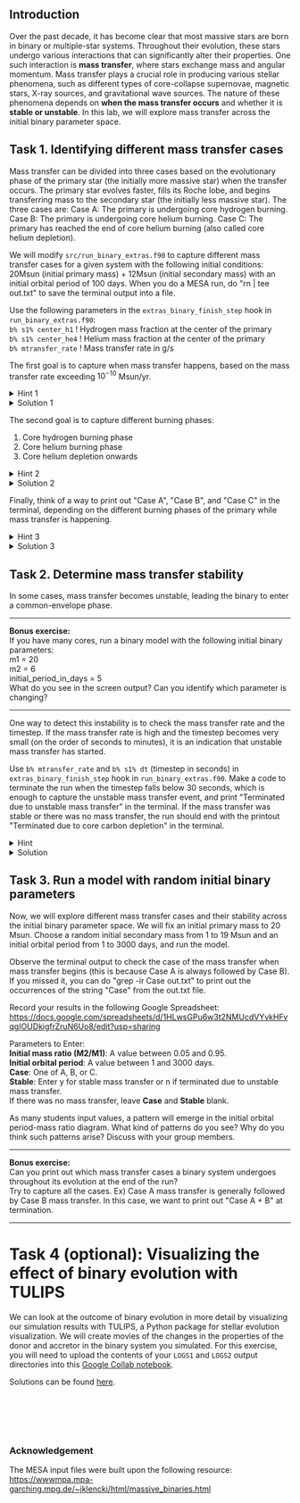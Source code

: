 ## Introduction
Over the past decade, it has become clear that most massive stars are born in binary or multiple-star systems. Throughout their evolution, these stars undergo various interactions that can significantly alter their properties. One such interaction is **mass transfer**, where stars exchange mass and angular momentum. Mass transfer plays a crucial role in producing various stellar phenomena, such as different types of core-collapse supernovae, magnetic stars, X-ray sources, and gravitational wave sources. The nature of these phenomena depends on **when the mass transfer occurs** and whether it is **stable or unstable**. In this lab, we will explore mass transfer across the initial binary parameter space.

## Task 1. Identifying different mass transfer cases
Mass transfer can be divided into three cases based on the evolutionary phase of the primary star (the initially more massive star) when the transfer occurs. The primary star evolves faster, fills its Roche lobe, and begins transferring mass to the secondary star (the initially less massive star). The three cases are:
Case A: The primary is undergoing core hydrogen burning.
Case B: The primary is undergoing core helium burning.
Case C: The primary has reached the end of core helium burning (also called core helium depletion).

We will modify `src/run_binary_extras.f90` to capture different mass transfer cases for a given system with the following initial conditions: 20Msun (initial primary mass) + 12Msun (initial secondary mass) with an initial orbital period of 100 days. When you do a MESA run, do "rn | tee out.txt" to save the terminal output into a file.

Use the following parameters in the `extras_binary_finish_step` hook in `run_binary_extras.f90`:  
`b% s1% center_h1` ! Hydrogen mass fraction at the center of the primary  
`b% s1% center_he4` ! Helium mass fraction at the center of the primary  
`b% mtransfer_rate` ! Mass transfer rate in g/s

The first goal is to capture when mass transfer happens, based on the mass transfer rate exceeding $10^{-10}$ Msun/yr.

<details>
  <summary>Hint 1</summary>
  
It is important to check the units of the parameters in MESA. In many cases, it is in cgs units. ```b% mtransfer_rate``` is in g/s. Use the variables secyr (seconds in a year) and Msun (solar mass in grams) to convert g/s into Msun/yr. You can use the variables directly in ```run_binary_extras.f90```.
</details>

<details>
  <summary>Solution 1</summary>
  
  ```fortran
  b% mtransfer_rate/Msun*secyer > 1d-10
```
</details>

The second goal is to capture different burning phases:
1. Core hydrogen burning phase
2. Core helium burning phase
3. Core helium depletion onwards

<details>
  <summary>Hint 2</summary>
  
Check the mass fractions of hydrogen (```b% s1% center_h1```) and helium (```b% s1% center_he4```) to determine the current burning phase. Check how core carbon depletion is captured in the "HINT" block. In the case of hydrogen and helium, check whether the mass fractions of hydrogen and helium are above or below 1e-6.
</details>

<details>
  <summary>Solution 2</summary>
  
Core hydrogen burning phase: ```b% s1% center_h1 > 1e-6```  
Core helium burning phase: ```(b% s1% center_he4 > 1e-6) .and. (b% s1% center_h1 < 1e-6)```  
The phase after core helium depletion: ```b% s1% center_he4 < 1e-6```
</details>

Finally, think of a way to print out "Case A", "Case B", and "Case C" in the terminal, depending on the different burning phases of the primary while mass transfer is happening. 

<details>
  <summary>Hint 3</summary>
  Check how to print a string in the terminal at core carbon depletion in the "HINT" block. 
</details>

<details>
  <summary>Solution 3</summary>

  ```fortran
         !!!!! TASK 1 block begins !!!
         if ((b% s1% center_h1 > 1d-6) .and. (abs(b% mtransfer_rate)/Msun*secyer > 1d-10)) then
             write(*,*) '****************** Case A ******************'
         else if ((b% s1% center_h1 < 1d-6) .and. (b% s1% center_he4 > 1d-6) .and. (abs(b% mtransfer_rate)/Msun*secyer > 1d-10)) then
             write(*,*) '****************** Case B ******************'
         else if ((b% s1% center_he4 < 1d-6) .and. (abs(b% mtransfer_rate)/Msun*secyer > 1d-10)) then
             write(*,*) '****************** Case C ******************'
         end if   
         !!!!! TASK 1 block ends !!!
```
</details>


## Task 2. Determine mass transfer stability
In some cases, mass transfer becomes unstable, leading the binary to enter a common-envelope phase. 

***
**Bonus exercise:**  
If you have many cores, run a binary model with the following initial binary parameters:  
m1 = 20  
m2 = 6  
initial_period_in_days = 5  
What do you see in the screen output? Can you identify which parameter is changing?  
***

One way to detect this instability is to check the mass transfer rate and the timestep. If the mass transfer rate is high and the timestep becomes very small (on the order of seconds to minutes), it is an indication that unstable mass transfer has started.

Use `b% mtransfer_rate` and `b% s1% dt` (timestep in seconds) in `extras_binary_finish_step` hook in `run_binary_extras.f90`. Make a code to terminate the run when the timestep falls below 30 seconds, which is enough to capture the unstable mass transfer event, and print "Terminated due to unstable mass transfer" in the terminal. If the mass transfer was stable or there was no mass transfer, the run should end with the printout "Terminated due to core carbon depletion" in the terminal.

<details>
  <summary>Hint</summary>
  Check how to terminate the MESA run in the "HINT" block.
</details>

<details>
  <summary>Solution</summary>
  
  ```fortran

         !!!!! TASK 2 block begins !!!
         if ((abs(b% mtransfer_rate)/Msun*secyer > 1d-3) .and. (b% s1% dt < 3d6)) then
             write(*,*) '*********************************************'
             write(*,*) '****** Terminated at max MT rate limit ******'
             write(*,*) '*********************************************'
             extras_binary_finish_step = terminate
         end if
         !!!!! TASK 2 block ends !!!
```       
</details>

## Task 3. Run a model with random initial binary parameters
Now, we will explore different mass transfer cases and their stability across the initial binary parameter space. We will fix an initial primary mass to 20 Msun. Choose a random initial secondary mass from 1 to 19 Msun and an initial orbital period from 1 to 3000 days, and run the model.

Observe the terminal output to check the case of the mass transfer when mass transfer begins (this is because Case A is always followed by Case B). If you missed it, you can do "grep -ir Case out.txt" to print out the occurrences of the string "Case" from the out.txt file.

Record your results in the following Google Spreadsheet:
https://docs.google.com/spreadsheets/d/1HLwsGPu6w3t2NMUcdVYvkHFvqgIOUDkigfrZruN6Uo8/edit?usp=sharing

Parameters to Enter:  
**Initial mass ratio (M2/M1)**: A value between 0.05 and 0.95.  
**Initial orbital period**: A value between 1 and 3000 days.  
**Case**: One of A, B, or C.  
**Stable**: Enter y for stable mass transfer or n if terminated due to unstable mass transfer.  
If there was no mass transfer, leave **Case** and **Stable** blank.  

As many students input values, a pattern will emerge in the initial orbital period-mass ratio diagram. What kind of patterns do you see? Why do you think such patterns arise? Discuss with your group members.


***
**Bonus exercise:**  
Can you print out which mass transfer cases a binary system undergoes throughout its evolution at the end of the run?  
Try to capture all the cases. Ex) Case A mass transfer is generally followed by Case B mass transfer. In this case, we want to print out "Case A + B" at termination.
***

# Task 4 (optional): Visualizing the effect of binary evolution with TULIPS
We can look at the outcome of binary evolution in more detail by visualizing our simulation results with TULIPS, a Python package for stellar evolution visualization. We will create movies of the changes in the properties of the donor and accretor in the binary system you simulated. For this exercise, you will need to upload the contents of your `LOGS1` and `LOGS2` output directories into this [Google Collab notebook](https://colab.research.google.com/drive/1tkEXYIyOM7sWmnKZu4Ds1I235lnZHD7i?usp=sharing).

Solutions can be found [here](https://drive.google.com/file/d/16T7aNaNFX93XDUfASpI-iFezYln4fTsv/view?usp=sharing).

<br><br><br><br>
### Acknowledgement
The MESA input files were built upon the following resource:  
https://wwwmpa.mpa-garching.mpg.de/~jklencki/html/massive_binaries.html
